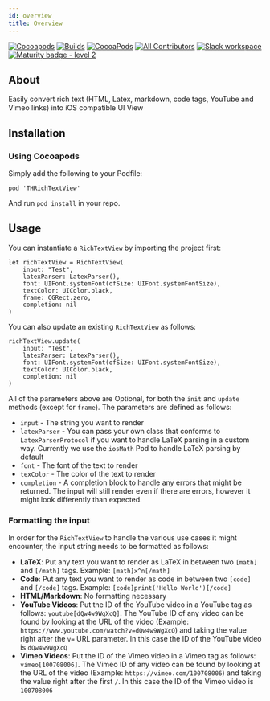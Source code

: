```yaml
---
id: overview
title: Overview
---
```


[![Cocoapods](https://img.shields.io/cocoapods/v/THRichTextView.svg)](https://cocoapods.org/pods/THRichTextView)
[![Builds](https://img.shields.io/circleci/project/github/tophat/RichTextView.svg)](https://circleci.com/gh/tophat/RichTextView)
[![CocoaPods](https://img.shields.io/cocoapods/dt/THRichTextView.svg)](https://cocoapods.org/pods/THRichTextView)
[![All Contributors](https://img.shields.io/badge/all_contributors-6-orange.svg?style=flat)](#credits)
[![Slack workspace](https://slackinvite.dev.tophat.com/badge.svg)](https://tophat-opensource.slack.com/)
[![Maturity badge - level 2](https://img.shields.io/badge/Maturity-Level%202%20--%20First%20Release-yellowgreen.svg)](https://github.com/tophat/getting-started/blob/master/scorecard.md)

## About

Easily convert rich text (HTML, Latex, markdown, code tags, YouTube and Vimeo links) into iOS compatible UI View

## Installation

### Using Cocoapods

Simply add the following to your Podfile:

```
pod 'THRichTextView'
```
And run `pod install` in your repo.

## Usage

You can instantiate a `RichTextView` by importing the project first:

```
let richTextView = RichTextView(
    input: "Test",
    latexParser: LatexParser(),
    font: UIFont.systemFont(ofSize: UIFont.systemFontSize),
    textColor: UIColor.black,
    frame: CGRect.zero,
    completion: nil
)
```

You can also update an existing `RichTextView` as follows:

```
richTextView.update(
    input: "Test",
    latexParser: LatexParser(),
    font: UIFont.systemFont(ofSize: UIFont.systemFontSize),
    textColor: UIColor.black,
    completion: nil
)
```

All of the parameters above are Optional, for both the `init` and `update` methods (except for `frame`). The parameters are defined as follows:

* `input` - The string you want to render
* `latexParser` - You can pass your own class that conforms to `LatexParserProtocol` if you want to handle LaTeX parsing in a custom way. Currently we use the `iosMath` Pod to handle LaTeX parsing by default
* `font` - The font of the text to render
* `texColor` - The color of the text to render
* `completion` - A completion block to handle any errors that might be returned. The input will still render even if there are errors, however it might look differently than expected.


### Formatting the input

In order for the `RichTextView` to handle the various use cases it might encounter, the input string needs to be formatted as follows:

* **LaTeX**: Put any text you want to render as LaTeX in between two `[math]` and `[/math]` tags. Example: `[math]x^n[/math]`
* **Code**: Put any text you want to render as code in between two `[code]` and `[/code]` tags. Example: `[code]print('Hello World')[/code]`
* **HTML/Markdown**: No formatting necessary
* **YouTube Videos**: Put the ID of the YouTube video in a YouTube tag as follows: `youtube[dQw4w9WgXcQ]`. The YouTube ID of any video can be found by looking at the URL of the video (Example: `https://www.youtube.com/watch?v=dQw4w9WgXcQ`) and taking the value right after the `v=` URL parameter. In this case the ID of the YouTube video is `dQw4w9WgXcQ`
* **Vimeo Videos**: Put the ID of the Vimeo video in a Vimeo tag as follows: `vimeo[100708006]`. The Vimeo ID of any video can be found by looking at the URL of the video (Example: `https://vimeo.com/100708006`) and taking the value right after the first `/`. In this case the ID of the Vimeo video is `100708006`

